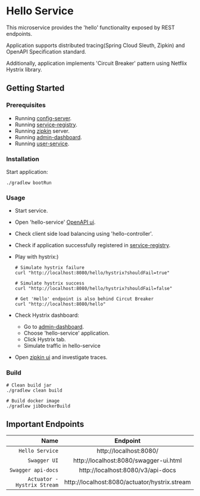 # Hello Service

This microservice provides the 'hello' functionality exposed by REST endpoints.

Application supports distributed tracing(Spring Cloud Sleuth, Zipkin) and OpenAPI Specification standard.

Additionally, application implements 'Circuit Breaker' pattern using Netflix Hystrix library. 

## Getting Started

### Prerequisites

* Running [config-server](../../config-server).
* Running [service-registry](../../service-registry).
* Running [zipkin](./../../../Readme.md) server.
* Running [admin-dashboard](../../admin-dashboard).
* Running [user-service](../user-service).

### Installation

Start application:

```
./gradlew bootRun
```

### Usage

* Start service.

* Open 'hello-service' [OpenAPI ui](http://localhost:8080/swagger-ui.html).

* Check client side load balancing using 'hello-controller'.

* Check if application successfully registered in [service-registry](http://localhost:8761/).
  
* Play with hystrix:)
  ```shell
  # Simulate hystrix failure
  curl "http://localhost:8080/hello/hystrix?shouldFail=true"
  
  # Simulate hystrix success
  curl "http://localhost:8080/hello/hystrix?shouldFail=false"
  
  # Get 'Hello' endpoint is also behind Circut Breaker
  curl "http://localhost:8080/hello"
  ```
* Check Hystrix dashboard:
  * Go to [admin-dashboard](http://localhost:8085/applications).
  * Choose 'hello-service' application.
  * Click Hystrix tab.
  * Simulate traffic in hello-service
  
* Open [zipkin ui](http://localhost:9411/zipkin/) and investigate traces.

### Build

```
# Clean build jar
./gradlew clean build

# Build docker image
./gradlew jibDockerBuild
```

## Important Endpoints

| Name | Endpoint | 
| -------------:|:--------:|
| `Hello Service` | http://localhost:8080/ |
| `Swagger UI` | http://localhost:8080/swagger-ui.html |
| `Swagger api-docs` | http://localhost:8080/v3/api-docs |
| `Actuator - Hystrix Stream` | http://localhost:8080/actuator/hystrix.stream |

